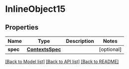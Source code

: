 # InlineObject15

## Properties
Name | Type | Description | Notes
------------ | ------------- | ------------- | -------------
**spec** | [**ContextsSpec**](ContextsSpec.md) |  | [optional] 

[[Back to Model list]](../README.md#documentation-for-models) [[Back to API list]](../README.md#documentation-for-api-endpoints) [[Back to README]](../README.md)


